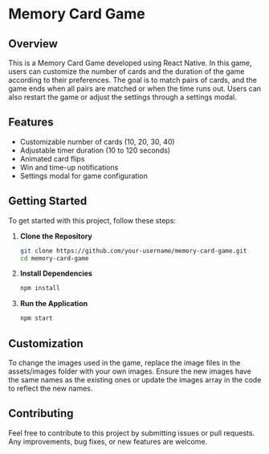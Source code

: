 # Memory Card Game

## Overview

This is a Memory Card Game developed using React Native. In this game, users can customize the number of cards and the duration of the game according to their preferences. The goal is to match pairs of cards, and the game ends when all pairs are matched or when the time runs out. Users can also restart the game or adjust the settings through a settings modal.

## Features

- Customizable number of cards (10, 20, 30, 40)
- Adjustable timer duration (10 to 120 seconds)
- Animated card flips
- Win and time-up notifications
- Settings modal for game configuration

## Getting Started

To get started with this project, follow these steps:

1. **Clone the Repository**
   ```bash
   git clone https://github.com/your-username/memory-card-game.git
   cd memory-card-game
2. **Install Dependencies**
    ```bash
    npm install

3. **Run the Application**
   ```bash
   npm start

## Customization
To change the images used in the game, replace the image files in the assets/images folder with your own images. Ensure the new images have the same names as the existing ones or update the images array in the code to reflect the new names.

## Contributing
Feel free to contribute to this project by submitting issues or pull requests. Any improvements, bug fixes, or new features are welcome.
